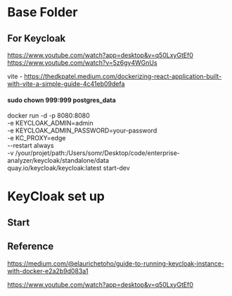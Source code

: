 
# Base Folder

## For Keycloak

https://www.youtube.com/watch?app=desktop&v=q50LxyGtEf0
https://www.youtube.com/watch?v=5z6gy4WGnUs


vite - https://thedkpatel.medium.com/dockerizing-react-application-built-with-vite-a-simple-guide-4c41eb09defa



#### sudo chown 999:999 postgres_data

docker run -d -p 8080:8080 \
    -e KEYCLOAK_ADMIN=admin \
    -e KEYCLOAK_ADMIN_PASSWORD=your-password \
    -e KC_PROXY=edge \
    --restart always \
    -v /your/projet/path:/Users/somr/Desktop/code/enterprise-analyzer/keycloak/standalone/data \
    quay.io/keycloak/keycloak:latest start-dev


# KeyCloak set up 

## Start


## Reference
https://medium.com/@elaurichetoho/guide-to-running-keycloak-instance-with-docker-e2a2b9d083a1

https://www.youtube.com/watch?app=desktop&v=q50LxyGtEf0

